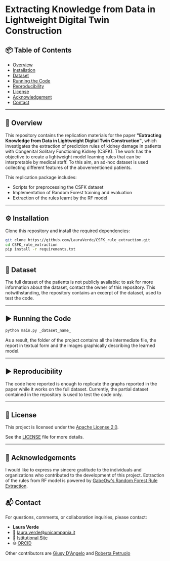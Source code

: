 # Extracting Knowledge from Data in Lightweight Digital Twin Construction


## 📦 Table of Contents

- [Overview](#-overview)  
- [Installation](#️-installation)  
- [Dataset](#-dataset)  
- [Running the Code](#️-running-the-code)  
- [Reproducibility](#-reproducibility)  
- [License](#-license)  
- [Acknowledgement](#-acknowledgements)  
- [Contact](#-contact)

---

## 🧠 Overview

This repository contains the replication materials for the paper **"Extracting Knowledge from Data in
Lightweight Digital Twin Construction"**, which investigates the extraction of prediction rules of kidney damage in
patients with Congenital Solitary Functioning Kidney (CSFK). The work has the objective to create a lightweight model learning rules that can be interpretable by
medical staff. To this aim, an ad-hoc dataset is used collecting different features of the abovementioned patients.

This replication package includes:
- Scripts for preprocessing the CSFK dataset  
- Implementation of Random Forest training and evaluation  
- Extraction of the rules learnt by the RF model

---

## ⚙️ Installation
Clone this repository and install the required dependencies:

```bash
git clone https://github.com/LauraVerde/CSFK_rule_extraction.git
cd CSFK_rule_extraction
pip install -r requirements.txt
```

---

## 📁 Dataset

The full dataset of the patients is not publicly available: to ask for more information about the dataset, contact 
the owner of this repository. This notwithstanding, the repository contains an excerpt of the dataset, used to test 
the code.

---

## ▶️ Running the Code

```bash
python main.py _dataset_name_
```

As a result, the folder of the project contains all the intermediate file, the report in textual form and the images
graphically describing the learned model.

---


## ▶️ Reproducibility

The code here reported is enough to replicate the graphs reported in the paper while it works on the full dataset. 
Currently, the partial dataset contained in the repository is used to test the code only.

---

## 📝 License

This project is licensed under the [Apache License 2.0](https://www.apache.org/licenses/LICENSE-2.0).

See the [LICENSE](./LICENSE-2.0.txt) file for more details.

---

## 🙏 Acknowledgements

I would like to express my sincere gratitude to the individuals and organizations who contributed to the development 
of this project. Extraction of the rules from RF model is powered by [GabeOw's Random Forest 
Rule Extraction](https://github.com/GabeOw/Random-Forest-Rule-Extraction/).


## 📬 Contact

For questions, comments, or collaboration inquiries, please contact:

- **Laura Verde**  
- 📧 laura.verde@unicampania.it  
- 🏢 [Istitutional Site](https://www.matfis.unicampania.it/dipartimento/docenti-csa?MATRICOLA=711049)  
- 🌐 [ORCID](https://orcid.org/0000-0003-2422-1732)

Other contributors are [Giusy D'Angelo](giusy.dangelo3@studenti.unicampania.it) and [Roberta Petruolo](roberta.petruolo@studenti.unicampania.it)

